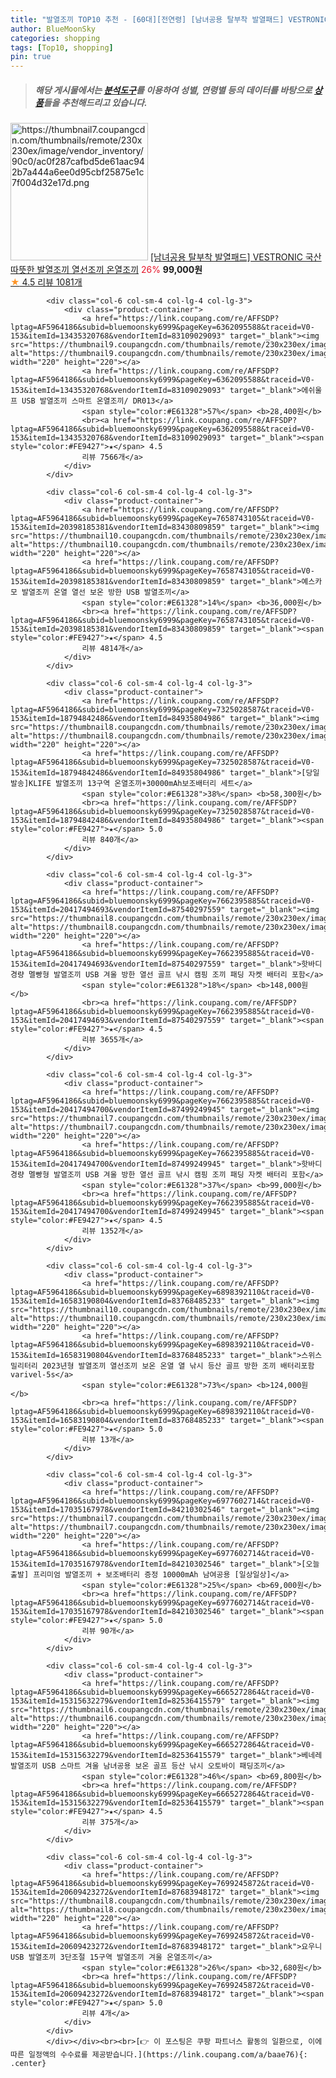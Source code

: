```yaml
---
title: "발열조끼 TOP10 추천 - [60대][전연령] [남녀공용 탈부착 발열패드] VESTRONIC 국산 따뜻한 발열조끼 열선조끼 온열조끼"
author: BlueMoonSky
categories: shopping
tags: [Top10, shopping]
pin: true
---
```


> ##### 해당 게시물에서는 [**분석도구**](https://itemscout.io/)를 이용하여 **성별**, **연령별** 등의 데이터를 바탕으로 [**상품**](https://link.coupang.com/a/baae76)들을 추천해드리고 있습니다.
<div class="container"><div class="row">
            <div class="col-6 col-sm-4 col-lg-4 col-lg-3">
                <div class="product-container">
                    <a href="https://link.coupang.com/re/AFFSDP?lptag=AF5964186&subid=bluemoonsky6999&pageKey=7656202629&traceid=V0-153&itemId=20384678650&vendorItemId=87467782719" target="_blank"><img src="https://thumbnail7.coupangcdn.com/thumbnails/remote/230x230ex/image/vendor_inventory/90c0/ac0f287cafbd5de61aac942b7a444a6ee0d95cbf25875e1c7f004d32e17d.png" alt="https://thumbnail7.coupangcdn.com/thumbnails/remote/230x230ex/image/vendor_inventory/90c0/ac0f287cafbd5de61aac942b7a444a6ee0d95cbf25875e1c7f004d32e17d.png" width="220" height="220"></a>
                    <a href="https://link.coupang.com/re/AFFSDP?lptag=AF5964186&subid=bluemoonsky6999&pageKey=7656202629&traceid=V0-153&itemId=20384678650&vendorItemId=87467782719" target="_blank">[남녀공용 탈부착 발열패드] VESTRONIC 국산 따뜻한 발열조끼 열선조끼 온열조끼</a>
                    <span style="color:#E61328">26%</span> <b>99,000원</b>
                    <br><a href="https://link.coupang.com/re/AFFSDP?lptag=AF5964186&subid=bluemoonsky6999&pageKey=7656202629&traceid=V0-153&itemId=20384678650&vendorItemId=87467782719" target="_blank"><span style="color:#FE9427">★</span> 4.5
                    리뷰 1081개</a>
                </div>
            </div>
            
            <div class="col-6 col-sm-4 col-lg-4 col-lg-3">
                <div class="product-container">
                    <a href="https://link.coupang.com/re/AFFSDP?lptag=AF5964186&subid=bluemoonsky6999&pageKey=6362095588&traceid=V0-153&itemId=13435320768&vendorItemId=83109029093" target="_blank"><img src="https://thumbnail9.coupangcdn.com/thumbnails/remote/230x230ex/image/vendor_inventory/ca91/67c1293e53647f8b02f2b20d6ebd63a9bae32e3bd6a50937cf16cde59fa1.jpg" alt="https://thumbnail9.coupangcdn.com/thumbnails/remote/230x230ex/image/vendor_inventory/ca91/67c1293e53647f8b02f2b20d6ebd63a9bae32e3bd6a50937cf16cde59fa1.jpg" width="220" height="220"></a>
                    <a href="https://link.coupang.com/re/AFFSDP?lptag=AF5964186&subid=bluemoonsky6999&pageKey=6362095588&traceid=V0-153&itemId=13435320768&vendorItemId=83109029093" target="_blank">에쉬울프 USB 발열조끼 스마트 온열조끼/ DR013</a>
                    <span style="color:#E61328">57%</span> <b>28,400원</b>
                    <br><a href="https://link.coupang.com/re/AFFSDP?lptag=AF5964186&subid=bluemoonsky6999&pageKey=6362095588&traceid=V0-153&itemId=13435320768&vendorItemId=83109029093" target="_blank"><span style="color:#FE9427">★</span> 4.5
                    리뷰 7566개</a>
                </div>
            </div>
            
            <div class="col-6 col-sm-4 col-lg-4 col-lg-3">
                <div class="product-container">
                    <a href="https://link.coupang.com/re/AFFSDP?lptag=AF5964186&subid=bluemoonsky6999&pageKey=7658743105&traceid=V0-153&itemId=20398185381&vendorItemId=83430809859" target="_blank"><img src="https://thumbnail10.coupangcdn.com/thumbnails/remote/230x230ex/image/vendor_inventory/2699/f331a43f40a6bbe2deac1522cc4081772bbdd0c537e2c54e00c2b53c4c9f.jpg" alt="https://thumbnail10.coupangcdn.com/thumbnails/remote/230x230ex/image/vendor_inventory/2699/f331a43f40a6bbe2deac1522cc4081772bbdd0c537e2c54e00c2b53c4c9f.jpg" width="220" height="220"></a>
                    <a href="https://link.coupang.com/re/AFFSDP?lptag=AF5964186&subid=bluemoonsky6999&pageKey=7658743105&traceid=V0-153&itemId=20398185381&vendorItemId=83430809859" target="_blank">예스카모 발열조끼 온열 열선 보온 방한 USB 발열조끼</a>
                    <span style="color:#E61328">14%</span> <b>36,000원</b>
                    <br><a href="https://link.coupang.com/re/AFFSDP?lptag=AF5964186&subid=bluemoonsky6999&pageKey=7658743105&traceid=V0-153&itemId=20398185381&vendorItemId=83430809859" target="_blank"><span style="color:#FE9427">★</span> 4.5
                    리뷰 4814개</a>
                </div>
            </div>
            
            <div class="col-6 col-sm-4 col-lg-4 col-lg-3">
                <div class="product-container">
                    <a href="https://link.coupang.com/re/AFFSDP?lptag=AF5964186&subid=bluemoonsky6999&pageKey=7325028587&traceid=V0-153&itemId=18794842486&vendorItemId=84935804986" target="_blank"><img src="https://thumbnail8.coupangcdn.com/thumbnails/remote/230x230ex/image/vendor_inventory/53d0/8713423ffbc854eaf62587b0203944a5689fddebf18ddd14b41568a05219.jpg" alt="https://thumbnail8.coupangcdn.com/thumbnails/remote/230x230ex/image/vendor_inventory/53d0/8713423ffbc854eaf62587b0203944a5689fddebf18ddd14b41568a05219.jpg" width="220" height="220"></a>
                    <a href="https://link.coupang.com/re/AFFSDP?lptag=AF5964186&subid=bluemoonsky6999&pageKey=7325028587&traceid=V0-153&itemId=18794842486&vendorItemId=84935804986" target="_blank">[당일발송]KLIFE 발열조끼 13구역 온열조끼+30000mAh보조배터리 세트</a>
                    <span style="color:#E61328">38%</span> <b>58,300원</b>
                    <br><a href="https://link.coupang.com/re/AFFSDP?lptag=AF5964186&subid=bluemoonsky6999&pageKey=7325028587&traceid=V0-153&itemId=18794842486&vendorItemId=84935804986" target="_blank"><span style="color:#FE9427">★</span> 5.0
                    리뷰 840개</a>
                </div>
            </div>
            
            <div class="col-6 col-sm-4 col-lg-4 col-lg-3">
                <div class="product-container">
                    <a href="https://link.coupang.com/re/AFFSDP?lptag=AF5964186&subid=bluemoonsky6999&pageKey=7662395885&traceid=V0-153&itemId=20417494693&vendorItemId=87540297559" target="_blank"><img src="https://thumbnail8.coupangcdn.com/thumbnails/remote/230x230ex/image/vendor_inventory/b059/e637e94a30e1ad7ecae6f56f2fb59ea4be5cb08a9549724ccc73a3b9bac6.jpg" alt="https://thumbnail8.coupangcdn.com/thumbnails/remote/230x230ex/image/vendor_inventory/b059/e637e94a30e1ad7ecae6f56f2fb59ea4be5cb08a9549724ccc73a3b9bac6.jpg" width="220" height="220"></a>
                    <a href="https://link.coupang.com/re/AFFSDP?lptag=AF5964186&subid=bluemoonsky6999&pageKey=7662395885&traceid=V0-153&itemId=20417494693&vendorItemId=87540297559" target="_blank">핫바디 경량 멜빵형 발열조끼 USB 겨울 방한 열선 골프 낚시 캠핑 조끼 패딩 자켓 배터리 포함</a>
                    <span style="color:#E61328">18%</span> <b>148,000원</b>
                    <br><a href="https://link.coupang.com/re/AFFSDP?lptag=AF5964186&subid=bluemoonsky6999&pageKey=7662395885&traceid=V0-153&itemId=20417494693&vendorItemId=87540297559" target="_blank"><span style="color:#FE9427">★</span> 4.5
                    리뷰 3655개</a>
                </div>
            </div>
            
            <div class="col-6 col-sm-4 col-lg-4 col-lg-3">
                <div class="product-container">
                    <a href="https://link.coupang.com/re/AFFSDP?lptag=AF5964186&subid=bluemoonsky6999&pageKey=7662395885&traceid=V0-153&itemId=20417494700&vendorItemId=87499249945" target="_blank"><img src="https://thumbnail7.coupangcdn.com/thumbnails/remote/230x230ex/image/vendor_inventory/7c8c/166ca083758d730b3d655a097a82bb689f4a3fa8c41bc5bf25ffbd89c5f5.jpg" alt="https://thumbnail7.coupangcdn.com/thumbnails/remote/230x230ex/image/vendor_inventory/7c8c/166ca083758d730b3d655a097a82bb689f4a3fa8c41bc5bf25ffbd89c5f5.jpg" width="220" height="220"></a>
                    <a href="https://link.coupang.com/re/AFFSDP?lptag=AF5964186&subid=bluemoonsky6999&pageKey=7662395885&traceid=V0-153&itemId=20417494700&vendorItemId=87499249945" target="_blank">핫바디 경량 멜빵형 발열조끼 USB 겨울 방한 열선 골프 낚시 캠핑 조끼 패딩 자켓 배터리 포함</a>
                    <span style="color:#E61328">37%</span> <b>99,000원</b>
                    <br><a href="https://link.coupang.com/re/AFFSDP?lptag=AF5964186&subid=bluemoonsky6999&pageKey=7662395885&traceid=V0-153&itemId=20417494700&vendorItemId=87499249945" target="_blank"><span style="color:#FE9427">★</span> 4.5
                    리뷰 1352개</a>
                </div>
            </div>
            
            <div class="col-6 col-sm-4 col-lg-4 col-lg-3">
                <div class="product-container">
                    <a href="https://link.coupang.com/re/AFFSDP?lptag=AF5964186&subid=bluemoonsky6999&pageKey=6898392110&traceid=V0-153&itemId=16583190804&vendorItemId=83768485233" target="_blank"><img src="https://thumbnail10.coupangcdn.com/thumbnails/remote/230x230ex/image/vendor_inventory/aed6/35e769456ba92ce4ba77f798d2dcbb1f7a8a7a36bddf0ae456a2de10d6d4.jpg" alt="https://thumbnail10.coupangcdn.com/thumbnails/remote/230x230ex/image/vendor_inventory/aed6/35e769456ba92ce4ba77f798d2dcbb1f7a8a7a36bddf0ae456a2de10d6d4.jpg" width="220" height="220"></a>
                    <a href="https://link.coupang.com/re/AFFSDP?lptag=AF5964186&subid=bluemoonsky6999&pageKey=6898392110&traceid=V0-153&itemId=16583190804&vendorItemId=83768485233" target="_blank">스위스밀리터리 2023년형 발열조끼 열선조끼 보온 온열 열 낚시 등산 골프 방한 조끼 배터리포함 varivel-5s</a>
                    <span style="color:#E61328">73%</span> <b>124,000원</b>
                    <br><a href="https://link.coupang.com/re/AFFSDP?lptag=AF5964186&subid=bluemoonsky6999&pageKey=6898392110&traceid=V0-153&itemId=16583190804&vendorItemId=83768485233" target="_blank"><span style="color:#FE9427">★</span> 5.0
                    리뷰 13개</a>
                </div>
            </div>
            
            <div class="col-6 col-sm-4 col-lg-4 col-lg-3">
                <div class="product-container">
                    <a href="https://link.coupang.com/re/AFFSDP?lptag=AF5964186&subid=bluemoonsky6999&pageKey=6977602714&traceid=V0-153&itemId=17035167978&vendorItemId=84210302546" target="_blank"><img src="https://thumbnail7.coupangcdn.com/thumbnails/remote/230x230ex/image/vendor_inventory/beab/24269d0377859fd3d1378230828dc0719eda4978b83a29d296aedd1992f9.jpg" alt="https://thumbnail7.coupangcdn.com/thumbnails/remote/230x230ex/image/vendor_inventory/beab/24269d0377859fd3d1378230828dc0719eda4978b83a29d296aedd1992f9.jpg" width="220" height="220"></a>
                    <a href="https://link.coupang.com/re/AFFSDP?lptag=AF5964186&subid=bluemoonsky6999&pageKey=6977602714&traceid=V0-153&itemId=17035167978&vendorItemId=84210302546" target="_blank">[오늘출발] 프리미엄 발열조끼 + 보조배터리 증정 10000mAh 남여공용 [일상일상]</a>
                    <span style="color:#E61328">25%</span> <b>69,000원</b>
                    <br><a href="https://link.coupang.com/re/AFFSDP?lptag=AF5964186&subid=bluemoonsky6999&pageKey=6977602714&traceid=V0-153&itemId=17035167978&vendorItemId=84210302546" target="_blank"><span style="color:#FE9427">★</span> 5.0
                    리뷰 90개</a>
                </div>
            </div>
            
            <div class="col-6 col-sm-4 col-lg-4 col-lg-3">
                <div class="product-container">
                    <a href="https://link.coupang.com/re/AFFSDP?lptag=AF5964186&subid=bluemoonsky6999&pageKey=6665272864&traceid=V0-153&itemId=15315632279&vendorItemId=82536415579" target="_blank"><img src="https://thumbnail6.coupangcdn.com/thumbnails/remote/230x230ex/image/vendor_inventory/be4a/b26b2e1b627c7e82511c5c2b1b8d36aabe6c16e97b213d1633b6255155a8.jpg" alt="https://thumbnail6.coupangcdn.com/thumbnails/remote/230x230ex/image/vendor_inventory/be4a/b26b2e1b627c7e82511c5c2b1b8d36aabe6c16e97b213d1633b6255155a8.jpg" width="220" height="220"></a>
                    <a href="https://link.coupang.com/re/AFFSDP?lptag=AF5964186&subid=bluemoonsky6999&pageKey=6665272864&traceid=V0-153&itemId=15315632279&vendorItemId=82536415579" target="_blank">베네레 발열조끼 USB 스마트 겨울 남녀공용 보온 골프 등산 낚시 오토바이 패딩조끼</a>
                    <span style="color:#E61328">46%</span> <b>69,800원</b>
                    <br><a href="https://link.coupang.com/re/AFFSDP?lptag=AF5964186&subid=bluemoonsky6999&pageKey=6665272864&traceid=V0-153&itemId=15315632279&vendorItemId=82536415579" target="_blank"><span style="color:#FE9427">★</span> 4.5
                    리뷰 375개</a>
                </div>
            </div>
            
            <div class="col-6 col-sm-4 col-lg-4 col-lg-3">
                <div class="product-container">
                    <a href="https://link.coupang.com/re/AFFSDP?lptag=AF5964186&subid=bluemoonsky6999&pageKey=7699245872&traceid=V0-153&itemId=20609423272&vendorItemId=87683948172" target="_blank"><img src="https://thumbnail8.coupangcdn.com/thumbnails/remote/230x230ex/image/vendor_inventory/b4e0/64459d31f7d3c7e463c93d9535688636e1f28d7a5abbad3b050554c1b79c.jpg" alt="https://thumbnail8.coupangcdn.com/thumbnails/remote/230x230ex/image/vendor_inventory/b4e0/64459d31f7d3c7e463c93d9535688636e1f28d7a5abbad3b050554c1b79c.jpg" width="220" height="220"></a>
                    <a href="https://link.coupang.com/re/AFFSDP?lptag=AF5964186&subid=bluemoonsky6999&pageKey=7699245872&traceid=V0-153&itemId=20609423272&vendorItemId=87683948172" target="_blank">요우니 USB 발열조끼 3단조절 15구역 발열조끼 겨울 온열조끼</a>
                    <span style="color:#E61328">26%</span> <b>32,680원</b>
                    <br><a href="https://link.coupang.com/re/AFFSDP?lptag=AF5964186&subid=bluemoonsky6999&pageKey=7699245872&traceid=V0-153&itemId=20609423272&vendorItemId=87683948172" target="_blank"><span style="color:#FE9427">★</span> 5.0
                    리뷰 4개</a>
                </div>
            </div>
            </div></div><br><br>[👉 이 포스팅은 쿠팡 파트너스 활동의 일환으로, 이에 따른 일정액의 수수료를 제공받습니다.](https://link.coupang.com/a/baae76){: .center}